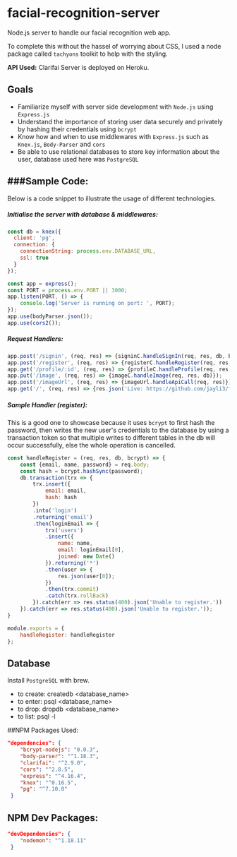 # facial-recognition-server
Node.js server to handle our facial recognition web app.

To complete this without the hassel of worrying about CSS, I used a node package called `tachyons` toolkit to help with the styling.

**API Used:** Clarifai
Server is deployed on Heroku.

## Goals
- Familiarize myself with server side development with `Node.js` using `Express.js`
- Understand the importance of storing user data securely and privately by hashing their credentials using `bcrypt`
- Know how and when to use middlewares with `Express.js` such as `Knex.js`, `Body-Parser` and `cors`
- Be able to use relational databases to store key information about the user, database used here was `PostgreSQL`

###Sample Code:
----
Below is a code snippet to illustrate the usage of different technologies.

##### Initialise the server with database & middlewares:
```javascript
const db = knex({
  client: 'pg',
  connection: {
    connectionString: process.env.DATABASE_URL,
    ssl: true
  }
});

const app = express();
const PORT = process.env.PORT || 3000;
app.listen(PORT, () => {
	console.log('Server is running on port: ', PORT);
});
app.use(bodyParser.json());
app.use(cors2());
```

##### Request Handlers:
```javascript
app.post('/signin', (req, res) => {signinC.handleSignIn(req, res, db, bcrypt)});
app.post('/register', (req, res) => {registerC.handleRegister(req, res, db, bcrypt)});
app.get('/profile/:id', (req, res) => {profileC.handleProfile(req, res, db)});
app.put('/image', (req, res) => {imageC.handleImage(req, res, db)});
app.post('/imageUrl', (req, res) => {imageUrl.handleApiCall(req, res)});
app.get('/', (req, res) => {res.json('Live: https://github.com/jayli3/facial-recognition-web-app')});
```


##### Sample Handler (register):
This is a good one to showcase because it uses `bcrypt` to first hash the password, then writes the new user&apos;s credentials to the database by using a transaction token so that multiple writes to different tables in the db will occur successfully, else the whole operation is cancelled.

```javascript
const handleRegister = (req, res, db, bcrypt) => {
	const {email, name, password} = req.body;
	const hash = bcrypt.hashSync(password);
	db.transaction(trx => {
		trx.insert({
			email: email,
			hash: hash
		})
		.into('login')
		.returning('email')
		.then(loginEmail => {
			trx('users')
			.insert({
				name: name,
				email: loginEmail[0],
				joined: new Date()
			}).returning('*')
			.then(user => {
				res.json(user[0]);
			})
			.then(trx.commit)
			.catch(trx.rollBack)
		}).catch(err => res.status(400).json('Unable to register.'))
	}).catch(err => res.status(400).json('Unable to register.'));
}

module.exports = {
	handleRegister: handleRegister
};
```





## Database
Install `PostgreSQL` with brew.
- to create: createdb &lt;database_name&gt;
- to enter: psql &lt;database_name&gt;
- to drop: dropdb &lt;database_name&gt;
- to list: psql -l

##NPM Packages Used:
```json
"dependencies": {
    "bcrypt-nodejs": "0.0.3",
    "body-parser": "^1.18.3",
    "clarifai": "^2.9.0",
    "cors": "^2.8.5",
    "express": "^4.16.4",
    "knex": "^0.16.5",
    "pg": "^7.10.0"
 }
```

## NPM Dev Packages:
```json
"devDependencies": {
    "nodemon": "^1.18.11"
 }
```